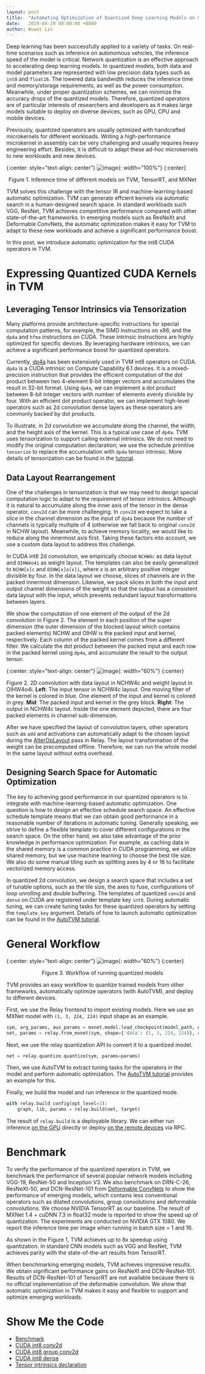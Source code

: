 ```yaml
---
layout: post
title:  "Automating Optimization of Quantized Deep Learning Models on CUDA"
date:   2019-04-29 00:00:00 +0800
author: Wuwei Lin
---
```

Deep learning has been successfully applied to a variety of tasks.
On real-time scenarios such as inference on autonomous vehicles, the inference speed of the model is critical.
Network quantization is an effective approach to accelerating deep learning models.
In quantized models, both data and model parameters are represented with low precision data types such as `int8` and `float16`.
The lowered data bandwidth reduces the inference time and memory/storage requirements, as well as the power consumption.
Meanwhile, under proper quantization schemes, we can minimize the accuracy drops of the quantized models.
Therefore, quantized operators are of particular interests of researchers and developers as it makes large models suitable to deploy on diverse devices, such as GPU, CPU and mobile devices.

Previously, quantized operators are usually optimized with handcrafted microkernels for different workloads.
Writing a high-performance microkernel in assembly can be very challenging and usually requires heavy engineering effort.
Besides, it is difficult to adapt these ad-hoc microkernels to new workloads and new devices.

{:center: style="text-align: center"}
![image](/images/cuda-quantized/benchmark.svg){: width="100%"}
{:center}
<center> Figure 1. Inference time of different models on TVM, TensorRT, and MXNet </center> <p></p>

TVM solves this challenge with the tensor IR and machine-learning-based automatic optimization. 
TVM can generate effcient kernels via automatic search in a human-designed search space.
In standard workloads such VGG, ResNet, TVM achieves competitive performance compared with other state-of-the-art frameworks. 
In emerging models such as ResNeXt and Deformable ConvNets, the automatic optimization makes it easy for TVM to adapt to these new workloads and achieve a significant performance boost.

In this post, we introduce automatic optimization for the int8 CUDA operators in TVM.

# Expressing Quantized CUDA Kernels in TVM
## Leveraging Tensor Intrinsics via Tensorization
Many platforms provide architecture-specific instructions for special computation patterns, for example, the SIMD instructions on x86, and the `dp4a` and `hfma` instructions on CUDA.
These intrinsic instructions are highly optimized for specific devices.
By leveraging hardware intrinsics, we can achieve a significant performance boost for quantized operators.

Currently, [dp4a](https://devblogs.nvidia.com/mixed-precision-programming-cuda-8/) has been extensively used in TVM int8 operators on CUDA.
`dp4a` is a CUDA intrinsic on Compute Capability 6.1 devices.
It is a mixed-precision instruction that provides the efficient computation of the dot product between two 4-element 8-bit integer vectors and accumulates the result in 32-bit format.
Using `dp4a`, we can implement a dot product between 8-bit integer vectors with number of elements evenly divisible by four.
With an efficient dot product operator, we can implement high-level operators such as 2d convolution dense layers as these operators are commonly backed by dot products.

To illustrate, in 2d convolution we accumulate along the channel, the width, and the height axis of the kernel.
This is a typical use case of `dp4a`.
TVM uses tensorization to support calling external intrinsics.
We do not need to modify the original computation declaration; we use the schedule primitive `tensorize` to replace the accumulation with `dp4a` tensor intrinsic.
More details of tensorization can be found in the [tutorial](https://docs.tvm.ai/tutorials/language/tensorize.html).

## Data Layout Rearrangement
One of the challenges in tensorization is that we may need to design special computation logic to adapt to the requirement of tensor intrinsics.
Although it is natural to accumulate along the inner axis of the tensor in the dense operator, `conv2d` can be more challenging.
In `conv2d` we expect to take a slice in the channel dimension as the input of `dp4a` because the number of channels is typically multiple of 4 (otherwise we fall back to original `conv2d` in NCHW layout).
Meanwhile, to achieve memory locality, we would like to reduce along the innermost axis first.
Taking these factors into account, we use a custom data layout to address this challenge.

In CUDA int8 2d convolution, we empirically choose `NCHW4c` as data layout and `OIHW4o4i` as weight layout.
The templates can also be easily generalized to `NCHW[x]c` and `OIHW[x]o[x]i`, where x is an arbitrary positive integer divisible by four.
In the data layout we choose, slices of channels are in the packed innermost dimension.
Likewise, we pack slices in both the input and output channel dimensions of the weight so that the output has a consistent data layout with the input, which prevents redundant layout transformations between layers.

We show the computation of one element of the output of the 2d convolution in Figure 2.
The element in each position of the super dimension (the outer dimension of the blocked layout which contains packed elements) NCHW and OIHW is the packed input and kernel, respectively.
Each column of the packed kernel comes from a different filter.
We calculate the dot product between the packed input and each row in the packed kernel using `dp4a`, and accumulate the result to the output tensor.

{:center: style="text-align: center"}
![image](/images/cuda-quantized/conv2d.png){: width="60%"}
{:center}
<div>
Figure 2. 2D convolution with data layout in NCHW4c and weight layout in OIHW4o4i.
<b>Left</b>: The input tensor in NCHW4c layout. One moving filter of the kernel is colored in blue. One element of the input and kernel is colored in grey. 
<b>Mid</b>: The packed input and kernel in the grey block.
<b>Right</b>: The output in NCHW4c layout. Inside the one element depicted, there are four packed elements in channel sub-dimension.
</div><p></p>

After we have specified the layout of convolution layers, other operators such as `add` and activations can automatically adapt to the chosen layout during the [AlterOpLayout](https://github.com/dmlc/tvm/blob/master/src/relay/pass/alter_op_layout.cc) pass in Relay.
The layout transformation of the weight can be precomputed offline. Therefore, we can run the whole model in the same layout without extra overhead.

## Designing Search Space for Automatic Optimization
The key to achieving good performance in our quantized operators is to integrate with machine-learning-based automatic optimization. One question is how to design an effective schedule search space.
An effective schedule template means that we can obtain good performance in a reasonable number of iterations in automatic tuning.
Generally speaking, we strive to define a flexible template to cover different configurations in the search space.
On the other hand, we also take advantage of the prior knowledge in performance optimization.
For example, as caching data in the shared memory is a common practice in CUDA programming, we utilize shared memory, but we use machine learning to choose the best tile size.
We also do some manual tiling such as splitting axes by 4 or 16 to facilitate vectorized memory access.

In quantized 2d convolution, we design a search space that includes a set of tunable options, such as the tile size, the axes to fuse, configurations of loop unrolling and double buffering.
The templates of quantized `conv2d` and `dense` on CUDA are registered under template key `int8`.
During automatic tuning, we can create tuning tasks for these quantized operators by setting the `template_key` argument.
Details of how to launch automatic optimization can be found in the [AutoTVM tutorial](https://docs.tvm.ai/tutorials/autotvm/tune_relay_cuda.html).

# General Workflow

{:center: style="text-align: center"}
![image](/images/cuda-quantized/workflow.png){: width="60%"}
{:center}
<center> Figure 3. Workflow of running quantized models </center><p></p>

TVM provides an easy workflow to quantize trained models from other frameworks, automatically optimize operators (with AutoTVM), and deploy to different devices.

First, we use the Relay frontend to import existing models. Here we use an MXNet model with `(1, 3, 224, 224)` input shape as an example.
```python
sym, arg_params, aux_params = mxnet.model.load_checkpoint(model_path, epoch)
net, params = relay.from_mxnet(sym, shape={'data': (1, 3, 224, 224)}, arg_params=arg_params, aux_params=aux_params)
```

Next, we use the relay quantization API to convert it to a quantized model.
```python
net = relay.quantize.quantize(sym, params=params)
```

Then, we use AutoTVM to extract tuning tasks for the operators in the model and perform automatic optimization. The [AutoTVM tutorial](https://docs.tvm.ai/tutorials/autotvm/tune_relay_cuda.html) provides an example for this.

Finally, we build the model and run inference in the quantized mode.
```python
with relay.build_config(opt_level=3):
    graph, lib, params = relay.build(net, target)
```
The result of `relay.build` is a deployable library.
We can either run inference [on the GPU](https://docs.tvm.ai/tutorials/frontend/from_mxnet.html#execute-the-portable-graph-on-tvm) directly or deploy [on the remote devices](https://docs.tvm.ai/tutorials/frontend/deploy_model_on_rasp.html#deploy-the-model-remotely-by-rpc) via RPC.

# Benchmark
To verify the performance of the quantized operators in TVM, we benchmark the performance of several popular network models including VGG-19, ResNet-50 and Inception V3.
We also benchmark on DRN-C-26, ResNeXt-50, and DCN-ResNet-101 from [Deformable ConvNets](https://github.com/msracver/Deformable-ConvNets) to show the performance of emerging models, which contains less conventional operators such as dilated convolutions, group convolutions and deformable convolutions.
We choose NVIDIA TensorRT as our baseline.
The result of MXNet 1.4 + cuDNN 7.3 in float32 mode is reported to show the speed up of quantization.
The experiments are conducted on NVIDIA GTX 1080.
We report the inference time per image when running in batch size = 1 and 16.

As shown in the Figure 1, TVM achieves up to 8x speedup using quantization.
In standard CNN models such as VGG and ResNet, TVM achieves parity with the state-of-the-art results from TensorRT.

When benchmarking emerging models, TVM achieves impressive results.
We obtain significant performance gains on ResNeXt and DCN-ResNet-101.
Results of DCN-ResNet-101 of TensorRT are not available because there is no official implementation of the deformable convolution.
We show that automatic optimization in TVM makes it easy and flexible to support and optimize emerging workloads.


# Show Me the Code
* [Benchmark](https://github.com/vinx13/tvm-cuda-int8-benchmark)
* [CUDA int8 conv2d](https://github.com/dmlc/tvm/blob/master/topi/python/topi/cuda/conv2d_int8.py)
* [CUDA int8 group conv2d](https://github.com/dmlc/tvm/blob/master/topi/python/topi/cuda/group_conv2d_nchw.py)
* [CUDA int8 dense](https://github.com/dmlc/tvm/blob/master/topi/python/topi/cuda/dense.py)
* [Tensor intrinsics declaration](https://github.com/dmlc/tvm/blob/master/topi/python/topi/cuda/tensor_intrin.py) 

